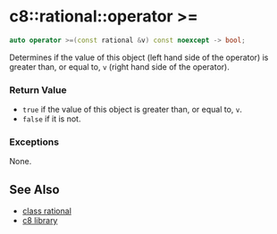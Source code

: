 # c8::rational::operator >= #

```cpp
auto operator >=(const rational &v) const noexcept -> bool;
```

Determines if the value of this object (left hand side of the operator) is greater than, or equal to, `v` (right hand side of the operator).

### Return Value ###

* `true` if the value of this object is greater than, or equal to, `v`.
* `false` if it is not.

### Exceptions ###

None.

## See Also ##

* [class rational](c8_rational)
* [c8 library](c8)

